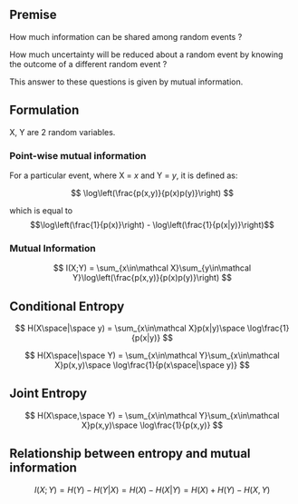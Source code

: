 ## Premise
How much information can be shared among random events ?

How much uncertainty will be reduced about a random event by knowing the outcome of a different random event ?

This answer to these questions is given by mutual information.

## Formulation

X, Y are 2 random variables. 

### Point-wise mutual information
For a particular event, where X = $x$ and Y = $y$, it is defined as:

$$
\log\left(\frac{p(x,y)}{p(x)p(y)}\right)
$$

which is equal to
$$\log\left(\frac{1}{p(x)}\right) - \log\left(\frac{1}{p(x|y)}\right)$$

### Mutual Information

$$
I(X;Y) = \sum_{x\in\mathcal X}\sum_{y\in\mathcal Y}\log\left(\frac{p(x,y)}{p(x)p(y)}\right)
$$

## Conditional Entropy

$$
H(X\space|\space y) = \sum_{x\in\mathcal X}p(x|y)\space \log\frac{1}{p(x|y)}  
$$

$$
H(X\space|\space Y) = \sum_{x\in\mathcal Y}\sum_{x\in\mathcal X}p(x,y)\space \log\frac{1}{p(x\space|\space y)}  
$$

## Joint Entropy
$$
H(X\space,\space Y) = \sum_{x\in\mathcal Y}\sum_{x\in\mathcal X}p(x,y)\space \log\frac{1}{p(x,y)}  
$$


## Relationship between entropy and mutual information

$$
I(X;Y) = H(Y) - H(Y|X) = H(X) - H(X|Y) = H(X) + H(Y) - H(X,Y)
$$

